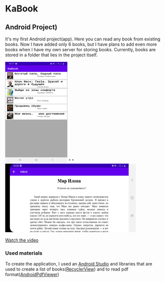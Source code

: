 # KaBook
## Android Project)
It's my first Android project(app).
Here you can read any book from existing books. Now I have added only 6 books, but I have plans to add even more books when I have my own server for storing books. Currently, books are stored in a folder that lies in the project itself.

<img src="Screenshot_20200519-161723_KaBook.jpg" width="200" height="324">  "   " <img src="Screenshot_20200519-162030_KaBook.jpg" width="420" height="220">

[Watch the video](https://www.youtube.com/watch?v=oY0HaVGtwnI)

### Used materials
To create the application, I used an [Android Studio](https://en.wikipedia.org/wiki/Android_Studio) and libraries that are used to create a list of books([RecyclerView](https://developer.android.com/guide/topics/ui/layout/recyclerview)) and to read pdf format([AndroidPdfViewer](https://jitpack.io/p/barteksc/AndroidPdfViewerV1))
